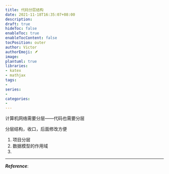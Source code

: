 ```yaml
---
title: 代码分层结构
date: 2021-11-18T16:35:07+08:00
description:
draft: true
hideToc: false
enableToc: true
enableTocContent: false
tocPosition: outer
author: Victor
authorEmoji: 🪶
image:
plantuml: true
libraries:
- katex
- mathjax
tags:
-
series:
-
categories:
-
---
```








计算机网络需要分层——代码也需要分层





分层结构，收口，后面修改方便





1. 项目分层
2. 数据模型的作用域
3. 



















---

***Reference***:

